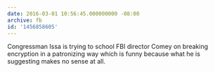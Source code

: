 ```yaml
---
date: 2016-03-01 10:56:45.000000000 -08:00
archive: fb
id: '1456858605'
---
```


Congressman Issa is trying to school FBI director Comey on breaking encryption in a patronizing way which is funny because what he is suggesting makes no sense at all.

